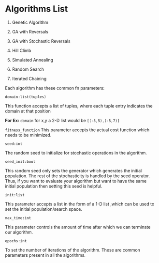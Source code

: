 # Algorithms List

1. Genetic Algorithm

2. GA with Reversals

3. GA with Stochastic Reversals

4. Hill Climb

6. Simulated Annealing

8. Random Search

10. Iterated Chaining






Each algorithm has these common fn parameters:


``domain:list(tuples)``

This function accepts a list of tuples, where each tuple entry indicates the domain at that position 

**For Ex:** 
``domain`` for x,y a 2-D list would be ``[(-5,5),(-5,7)]``

``fitness_function``
This parameter accepts the actual cost function which needs to be minimized.

``seed:int ``

The random seed to initialize for stochastic operations in the algorithm.

``seed_init:bool ``

This random seed only sets the generator which generates the initial population.
The rest of the stochasticity is handled by the seed operator. 
Thus, if you want to evaluate your algorithm but want to have the same initial population then setting this seed is helpful.

``init:list ``

This parameter accepts a list in the form of a 1-D list ,which can be used to set the initial population/search space.

``max_time:int``

This parameter controls the amount of time after which we can terminate our algorithm.

``epochs:int``

To set the number of iterations of the algorithm.
These are common parameters present in all the algorithms.
